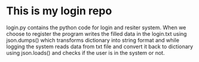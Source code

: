 # This is my login repo
<p>login.py contains the python code for login and resiter system. When we choose to register the program writes the filled data in the login.txt using json.dumps() which transforms dictionary into string format and while logging the system reads data from txt file and convert it back to dictionary using json.loads() and checks if the user is in the system or not.</p>
